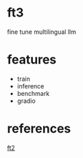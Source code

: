 # ft3
fine tune multilingual llm

# features
- train
- inference
- benchmark
- gradio

# references

[ft2](https://github.com/locchh/ft2)